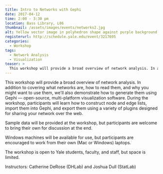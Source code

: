 ```yaml
---
title: Intro to Networks with Gephi
date: 2017-04-12
time: 2:00 - 3:30 pm
location: Bass Library, L06
thumbnail: /assets/images/events/networks2.jpg
alt: Yellow vector image in polyhedron shape against purple background.
registerurl: http://schedule.yale.edu/event/3217695
categories:
  - Workshop
tags:
  - Network Analysis
  - Visualization
teaser: >
  This workshop will provide a broad overview of network analysis. In addition to covering what networks are, how to read them, and why you might want to use them, we'll also demonstrate how to generate them using Gephi — open-source, multi-platform visualization software.
---
```

This workshop will provide a broad overview of network analysis. In addition to covering what networks are, how to read them, and why you might want to use them, we'll also demonstrate how to generate them using Gephi — open-source, multi-platform visualization software. During the workshop, participants will learn how to construct node and edge lists, import them into Gephi, and export them using a variety of plugins designed for sharing your network over the web. 

Sample data will be provided at the workshop, but participants are welcome to bring their own for discussion at the end.

Windows machines will be available for use, but participants are encouraged to work from their own (Mac or Windows) laptops. 

The workshop is open to Yale students, faculty, and staff, but space is limited. 

Instructors: Catherine DeRose (DHLab) and Joshua Dull (StatLab)